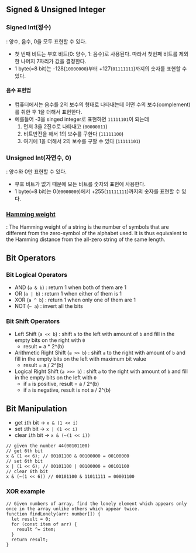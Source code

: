 ## Signed & Unsigned Integer

### Signed Int(정수)

: 양수, 음수, 0을 모두 표현할 수 있다.

- 첫 번째 비트는 부호 비트(0: 양수, 1: 음수)로 사용된다. 따라서 첫번째 비트를 제외한 나머지 7자리가 값을 결정한다.
- 1 byte(=8 bit)는 -128(`10000000`)부터 +127(`01111111`)까지의 숫자를 표현할 수 있다.

#### 음수 표현법

- 컴퓨터에서는 음수를 2의 보수의 형태로 나타내는데 어떤 수의 보수(complement)를 취한 후 1을 더해서 표현한다.
- 예를들어 -3을 singed integer로 표현하면 `11111101`이 되는데
  1. 먼저 3을 2진수로 나타내고 (`00000011`)
  2. 비트반전을 해서 1의 보수를 구한다 (`11111100`)
  3. 여기에 1을 더해서 2의 보수를 구할 수 있다 (`11111101`)

### Unsigned Int(자연수, 0)

: 양수와 0만 표현할 수 있다.

- 부호 비트가 없기 때문에 모든 비트를 숫자의 표현에 사용한다.
- 1 byte(=8 bit)는 0(`00000000`)에서 +255(`11111111`)까지의 숫자를 표현할 수 있다.

### [Hamming weight](https://en.wikipedia.org/wiki/Hamming_weight)

: The Hamming weight of a string is the number of symbols that are different from the zero-symbol of the alphabet used. It is thus equivalent to the Hamming distance from the all-zero string of the same length.

## Bit Operators

### Bit Logical Operators

- AND (`a & b`) : return 1 when both of them are 1
- OR (`a | b`) : return 1 when either of them is 1
- XOR (`a ^ b`) : return 1 when only one of them are 1
- NOT (`~ a`) : invert all the bits

### Bit Shift Operators

- Left Shift (`a << b`) : shift `a` to the left with amount of `b` and fill in the empty bits on the right with `0`
  - result = a \* 2^(b)
- Arithmetic Right Shift (`a >> b`) : shift `a` to the right with amount of `b` and fill in the empty bits on the left with maximum bit value
  - result = a / 2^(b)
- Logical Right Shift (`a >>> b`) : shift `a` to the right with amount of `b` and fill in the empty bits on the left with `0`
  - if `a` is positive, result = a / 2^(b)
  - if `a` is negative, result is not a / 2^(b)

## Bit Manipulation

- get `i`th bit -> `x & (1 << i)`
- set `i`th bit -> `x | (1 << i)`
- clear `i`th bit -> `x & (~(1 << i))`

```
// given the number 44(00101100)
// get 6th bit
x & (1 << 6); // 00101100 & 00100000 = 00100000
// set 6th bit
x | (1 << 6); // 00101100 | 00100000 = 00101100
// clear 6th bit
x & (~(1 << 6)) // 00101100 & 11011111 = 00001100
```

### XOR example

```
// Given numbers of array, find the lonely element which appears only once in the array unlike others which appear twice.
function findLonely(arr: number[]) {
  let result = 0;
  for (const item of arr) {
    result ^= item;
  }
  return result;
}

```

